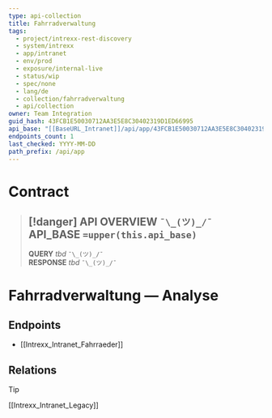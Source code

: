```yaml
---
type: api-collection
title: Fahrradverwaltung
tags:
  - project/intrexx-rest-discovery
  - system/intrexx
  - app/intranet
  - env/prod
  - exposure/internal-live
  - status/wip
  - spec/none
  - lang/de
  - collection/fahrradverwaltung
  - api/collection
owner: Team Integration
guid_hash: 43FCB1E50030712AA3E5E8C30402319D1ED66995
api_base: "[[BaseURL_Intranet]]/api/app/43FCB1E50030712AA3E5E8C30402319D1ED66995"
endpoints_count: 1
last_checked: YYYY-MM-DD
path_prefix: /api/app
---
```




#  Contract

> [!danger] API OVERVIEW `¯\_(ツ)_/¯`
> **API_BASE** `=upper(this.api_base)`
> ---
> **QUERY** _tbd_ `¯\_(ツ)_/¯`  
> **RESPONSE** _tbd_ `¯\_(ツ)_/¯`

# Fahrradverwaltung — Analyse

## Endpoints
- [[Intrexx_Intranet_Fahrraeder]]


## Relations
> [!tip]
> [[Intrexx_Intranet_Legacy]]

